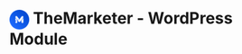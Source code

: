 # <img style="height:35px;vertical-align: middle;" src="https://github.com/the-marketer/OpenCart-System/blob/latest/library/mktr/logo.png" alt="TheMarketer"> TheMarketer - WordPress Module

## 
